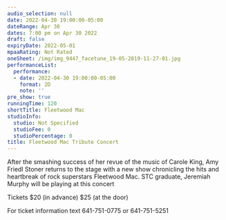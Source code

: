 ```yaml
---
audio_selection: null
date: 2022-04-30 19:00:00-05:00
dateRange: Apr 30
dates: 7:00 pm on Apr 30 2022
draft: false
expiryDate: 2022-05-01
mpaaRating: Not Rated
oneSheet: /img/img_9447_facetune_19-05-2019-11-27-01.jpg
performanceList:
  performance:
  - date: 2022-04-30 19:00:00-05:00
    format: 2D
    note: ''
pre_show: true
runningTime: 120
shortTitle: Fleetwood Mac
studioInfo:
  studio: Not Specified
  studioFee: 0
  studioPercentage: 0
title: Fleetwood Mac Tribute Concert
---
```


After the smashing success of her revue of the music of Carole King, Amy Friedl Stoner returns to the stage with a new show chronicling the hits and heartbreak of rock superstars Fleetwood Mac. STC graduate, Jeremiah Murphy will be playing at this concert

Tickets $20 (in advance) $25 (at the door)

For ticket information text 641-751-0775 or 641-751-5251